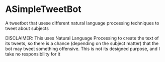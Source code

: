 # ASimpleTweetBot
A tweetbot that usese different natural language processing techniques to tweet about subjects


DISCLAIMER: This uses Natural Language Processing to create the text of its tweets, so there is a chance (depending on the subject matter)
that the bot may tweet something offensive.  This is not its designed purpose, and I take no responsibility for it
